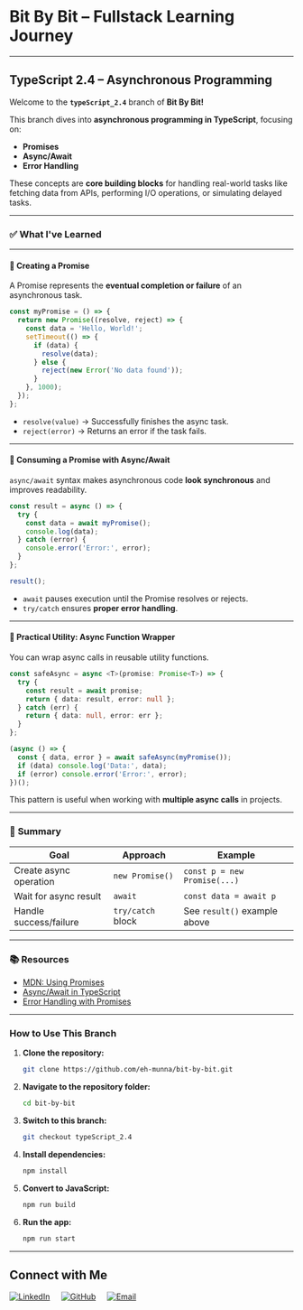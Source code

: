 # **Bit By Bit** – Fullstack Learning Journey

---

## **TypeScript 2.4 – Asynchronous Programming**

Welcome to the **`typeScript_2.4`** branch of **Bit By Bit!**

This branch dives into **asynchronous programming in TypeScript**, focusing on:

- **Promises**
- **Async/Await**
- **Error Handling**

These concepts are **core building blocks** for handling real-world tasks like fetching data from APIs, performing I/O operations, or simulating delayed tasks.

---

### ✅ **What I've Learned**

---

#### 🔹 **Creating a Promise**

A Promise represents the **eventual completion or failure** of an asynchronous task.

```ts
const myPromise = () => {
  return new Promise((resolve, reject) => {
    const data = 'Hello, World!';
    setTimeout(() => {
      if (data) {
        resolve(data);
      } else {
        reject(new Error('No data found'));
      }
    }, 1000);
  });
};
```

- `resolve(value)` → Successfully finishes the async task.
- `reject(error)` → Returns an error if the task fails.

---

#### 🔸 **Consuming a Promise with Async/Await**

`async/await` syntax makes asynchronous code **look synchronous** and improves readability.

```ts
const result = async () => {
  try {
    const data = await myPromise();
    console.log(data);
  } catch (error) {
    console.error('Error:', error);
  }
};

result();
```

- `await` pauses execution until the Promise resolves or rejects.
- `try/catch` ensures **proper error handling**.

---

#### 🧪 **Practical Utility: Async Function Wrapper**

You can wrap async calls in reusable utility functions.

```ts
const safeAsync = async <T>(promise: Promise<T>) => {
  try {
    const result = await promise;
    return { data: result, error: null };
  } catch (err) {
    return { data: null, error: err };
  }
};

(async () => {
  const { data, error } = await safeAsync(myPromise());
  if (data) console.log('Data:', data);
  if (error) console.error('Error:', error);
})();
```

This pattern is useful when working with **multiple async calls** in projects.

---

### 🔧 **Summary**

| Goal                   | Approach          | Example                      |
| ---------------------- | ----------------- | ---------------------------- |
| Create async operation | `new Promise()`   | `const p = new Promise(...)` |
| Wait for async result  | `await`           | `const data = await p`       |
| Handle success/failure | `try/catch` block | See `result()` example above |

---

### 📚 **Resources**

- [MDN: Using Promises](https://developer.mozilla.org/en-US/docs/Web/JavaScript/Guide/Using_promises)
- [Async/Await in TypeScript](https://www.typescriptlang.org/docs/handbook/2/async-await.html)
- [Error Handling with Promises](https://developer.mozilla.org/en-US/docs/Web/JavaScript/Reference/Global_Objects/Promise/catch)

---

### **How to Use This Branch**

1. **Clone the repository:**

   ```bash
   git clone https://github.com/eh-munna/bit-by-bit.git
   ```

2. **Navigate to the repository folder:**

   ```bash
   cd bit-by-bit
   ```

3. **Switch to this branch:**

   ```bash
   git checkout typeScript_2.4
   ```

4. **Install dependencies:**

   ```bash
   npm install
   ```

5. **Convert to JavaScript:**

   ```bash
   npm run build
   ```

6. **Run the app:**

   ```bash
   npm run start
   ```

---

## **Connect with Me**

<div style="display: flex; gap: 20px;">
   <a href="https://www.linkedin.com/in/eh-munna/">
      <img src="https://img.shields.io/badge/LinkedIn-%230A66C2?style=flat&logo=linkedin&logoColor=white" alt="LinkedIn">
   </a>
   <a href="https://github.com/eh-munna">
      <img src="https://img.shields.io/badge/GitHub-%23121011?style=flat&logo=github&logoColor=white" alt="GitHub">
   </a>
   <a href="mailto:emran.h.munna@gmail.com">
      <img src="https://img.shields.io/badge/emran.h.munna@gmail.com-%23D14836?style=flat&logo=gmail&logoColor=white" alt="Email">
   </a>
</div>
